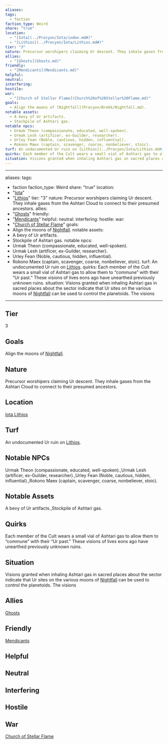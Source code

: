 ```yaml
---
aliases: 
tags:
  - faction
faction_type: Weird
share: "true"
location:
  - "[Iota](../Procyon/Iota/index.md#)"
  - "[Lithios](../Procyon/Iota/Lithios.md#)"
tier: "3"
nature: Precursor worshipers claiming Ur descent. They inhale gases from the Ashtari Cloud to connect to their presumed ancestors.
allies:
  - "[Ghosts](Ghosts.md)"
friendly:
  - "[Mendicants](Mendicants.md)"
helpful: 
neutral: 
interfering: 
hostile: 
war:
  - "[Church of Stellar Flame](Church%20of%20Stellar%20Flame.md)"
goals:
  - Align the moons of [Nightfall](Procyon/Brekk/Nightfall.md).
notable assets:
  - A bevy of Ur artifacts.
  - Stockpile of Ashtari gas.
notable npcs:
  - Urmak Theon (compassionate, educated, well-spoken).
  - Urmak Lesh (artificer, ex-Guilder, researcher).
  - Urley Fean (Noble, cautious, hidden, influential).
  - Rokono Maex (captain, scavenger, coarse, nonbeliever, stoic).
turf: An undocumented Ur ruin on [Lithios](../Procyon/Iota/Lithios.md#).
quirks: Each member of the Cult wears a small vial of Ashtari gas to allow them to “commune” with their “Ur past.” These visions of lives eons ago have unearthed previously unknown ruins.
situation: Visions granted when inhaling Ashtari gas in sacred places about the sector indicate that Ur sites on the various moons of [Nightfall](Procyon/Brekk/Nightfall.md) can be used to control the planetoids. The visions
---
```

---
aliases: 
tags:
  - faction
faction_type: Weird
share: "true"
location:
- "[Iota](../Procyon/Iota/index.md#)"
- "[Lithios](../Procyon/Iota/Lithios.md#)"
tier: "3"
nature: Precursor worshipers claiming Ur descent. They inhale gases from the Ashtari Cloud to connect to their presumed ancestors.
allies:
- "[Ghosts](Ghosts.md)"
friendly:
- "[Mendicants](Mendicants.md)"
helpful:
neutral:
interfering:
hostile:
war:
- "[Church of Stellar Flame](Church%20of%20Stellar%20Flame.md)"
goals:
- Align the moons of [Nightfall](Procyon/Brekk/Nightfall.md).
notable assets: 
- A bevy of Ur artifacts.
- Stockpile of Ashtari gas.
notable npcs:
- Urmak Theon (compassionate, educated, well-spoken).
- Urmak Lesh (artificer, ex-Guilder, researcher).
- Urley Fean (Noble, cautious, hidden, influential).
- Rokono Maex (captain, scavenger, coarse, nonbeliever, stoic).
turf: An undocumented Ur ruin on [Lithios](../Procyon/Iota/Lithios.md#).
quirks: Each member of the Cult wears a small vial of Ashtari gas to allow them to “commune” with their “Ur past.” These visions of lives eons ago have unearthed previously unknown ruins.
situation: Visions granted when inhaling Ashtari gas in sacred places about the sector indicate that Ur sites on the various moons of [Nightfall](Procyon/Brekk/Nightfall.md) can be used to control the planetoids. The visions
---
## Tier

3

## Goals

Align the moons of [Nightfall](Procyon/Brekk/Nightfall.md).

## Nature

Precursor worshipers claiming Ur descent. They inhale gases from the Ashtari Cloud to connect to their presumed ancestors.

## Location

[Iota](../Procyon/Iota/index.md.md#.md#),[Lithios](../Procyon/Iota/Lithios.md.md#.md#.md#.md#)

## Turf

An undocumented Ur ruin on [Lithios](Procyon/Iota/Lithios.md).

## Notable NPCs

Urmak Theon (compassionate, educated, well-spoken).,Urmak Lesh (artificer, ex-Guilder, researcher).,Urley Fean (Noble, cautious, hidden, influential).,Rokono Maex (captain, scavenger, coarse, nonbeliever, stoic).

## Notable Assets

A bevy of Ur artifacts.,Stockpile of Ashtari gas.

## Quirks

Each member of the Cult wears a small vial of Ashtari gas to allow them to “commune” with their “Ur past.” These visions of lives eons ago have unearthed previously unknown ruins.

## Situation

Visions granted when inhaling Ashtari gas in sacred places about the sector indicate that Ur sites on the various moons of [Nightfall](Procyon/Brekk/Nightfall.md) can be used to control the planetoids. The visions

## Allies

[Ghosts](./Ghosts.md)

## Friendly 

[Mendicants](./Mendicants.md)

## Helpful 



## Neutral 



## Interfering



## Hostile



## War

[Church of Stellar Flame](./Church%20of%20Stellar%20Flame.md)
